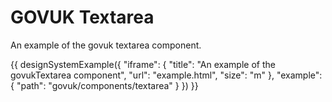 ---
---
# GOVUK Textarea

An example of the govuk textarea component.

{{ designSystemExample({
"iframe": {
    "title": "An example of the govukTextarea component",
    "url": "example.html",
    "size": "m"
},
"example": {
    "path": "govuk/components/textarea"
}
}) }}
